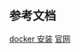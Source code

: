 


## 参考文档
[docker 安装](https://mariushosting.com/how-to-install-affine-on-your-synology-nas/)
[官网](https://community.affine.pro/c/insider-general/)